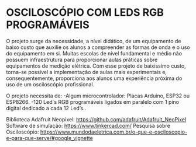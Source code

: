 # OSCILOSCÓPIO COM LEDS RGB PROGRAMÁVEIS

O projeto surge da necessidade, a nível didático, de um equipamento de baixo custo que auxilie os alunos a compreender as formas de onda e o uso do equipamento em si. 
Muitas escolas de nível fundamental e médio não possuem infraestrutura para proporcionar aulas práticas sobre equipamentos de medição elétrica. Com esse projeto de 
baixissímo custo, torna-se possível a implementação de aulas mais experimentais e, consequentemente, proporciona aos alunos uma experiência próxima do uso de um osciloscópio profissional.

O projeto necessita de:
-Algum microcontrolador: Placas Arduino, ESP32 ou ESP8266. 
-120 Led´s RGB programáveis ligados em paralelo com 1 pino digital dedicado a cada 12 Led’s..

Biblioteca Adafruit Neopixel:
 https://github.com/adafruit/Adafruit_NeoPixel
Software de simulação:
https://www.tinkercad.com/
Pesquisa sobre Osciloscópio: 
https://www.mundodaeletrica.com.br/o-que-e-osciloscopio-e-para-que-serve/#google_vignette
